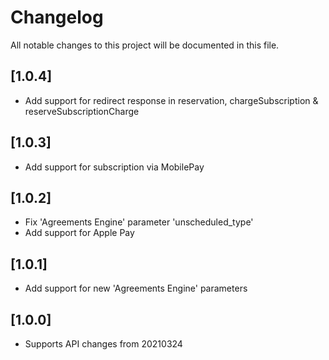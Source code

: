 # Changelog
All notable changes to this project will be documented in this file.

## [1.0.4]

- Add support for redirect response in reservation, chargeSubscription & reserveSubscriptionCharge

## [1.0.3]

- Add support for subscription via MobilePay

## [1.0.2]

- Fix 'Agreements Engine' parameter 'unscheduled_type'
- Add support for Apple Pay

## [1.0.1]

- Add support for new 'Agreements Engine' parameters

## [1.0.0]

- Supports API changes from 20210324
